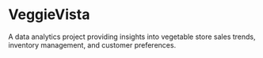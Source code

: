 # VeggieVista
A data analytics project providing insights into vegetable store sales trends, inventory management, and customer preferences.
